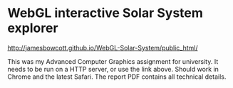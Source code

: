 # WebGL interactive Solar System explorer

http://jamesbowcott.github.io/WebGL-Solar-System/public_html/

This was my Advanced Computer Graphics assignment for university.
It needs to be run on a HTTP server, or use the link above.
Should work in Chrome and the latest Safari.
The report PDF contains all technical details.

